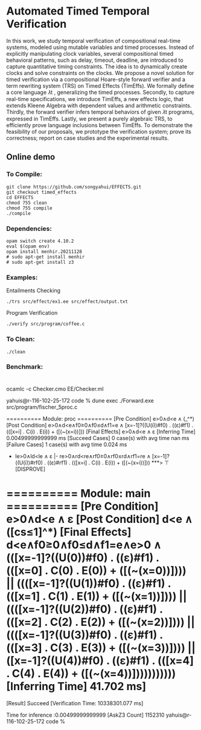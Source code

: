 # Automated Timed Temporal Verification

In this work, we study temporal verification of compositional real-time systems, modeled using mutable variables and timed processes. Instead of explicitly manipulating clock variables, several compositional timed behavioral patterns, such as delay, timeout, deadline, are introduced to capture quantitative timing constraints. The idea is to dynamically create clocks and solve constraints on the clocks.
We propose a novel solution for timed verification via a compositional Hoare-style forward verifier and a term rewriting system (TRS) on Timed Effects (TimEffs). We formally define a core language 𝜆t , generalizing the timed processes. Secondly, to capture real-time specifications, we introduce TimEffs, a new effects logic, that extends Kleene Algebra with dependent values and arithmetic constraints. Thirdly, the forward verifier infers temporal behaviors of given 𝜆t programs, expressed in TimEffs. Lastly, we present a purely algebraic TRS, to efficiently prove language inclusions between TimEffs. To demonstrate the feasibility of our proposals, we prototype the verification system; prove its correctness; report on case studies and the experimental results.



## Online demo


### To Compile:

```
git clone https://github.com/songyahui/EFFECTS.git
git checkout timed_effects
cd EFFECTS
chmod 755 clean 
chmod 755 compile 
./compile
```

### Dependencies:

```
opam switch create 4.10.2
eval $(opam env)
opam install menhir.20211128
# sudo apt-get install menhir
# sudo apt-get install z3
```

### Examples:

Entailments Checking 

```
./trs src/effect/ex1.ee src/effect/output.txt 
```

Program Verification

```
./verify src/program/coffee.c
```

### To Clean:

``` 
./clean
```

### Benchmark:


# 


ocamlc -c Checker.cmo EE/Checker.ml 



yahuis@r-116-102-25-172 code % dune exec ./Forward.exe src/program/fischer_5proc.c      
                                    
========== Module: proc ==========
[Pre  Condition] e>0∧d<e ∧ (_^*)
[Post Condition] e>0∧d<e∧f0≥0∧f0≤d∧f1=e ∧ [x=-1]?((U(i))#f0) . ((ε)#f1) . (([x=i] . C(i) . E(i)) + ([(~(x=i))]))
[Final  Effects] e>0∧d<e ∧ ε
[Inferring Time] 0.00499999999999 ms
[Succeed  Cases] 0 case(s) with avg time nan ms
[Failure  Cases] 1 case(s) with avg time 0.024 ms

* le>0∧ld<le ∧ ε |- re>0∧rd<re∧rf0≥0∧rf0≤rd∧rf1=re ∧ [x=-1]?((U(i))#rf0) . ((ε)#rf1) . (([x=i] . C(i) . E(i)) + ([(~(x=i))]))  ***> ⊤ [DISPROVE] 


========== Module: main ==========
[Pre  Condition] e>0∧d<e ∧ ε
[Post Condition] d<e ∧ ([cs≤1]^*)
[Final  Effects] d<e∧f0≥0∧f0≤d∧f1=e∧e>0 ∧ (([x=-1]?((U(0))#f0) . ((ε)#f1) . (([x=0] . C(0) . E(0)) + ([(~(x=0))]))) || ((([x=-1]?((U(1))#f0) . ((ε)#f1) . (([x=1] . C(1) . E(1)) + ([(~(x=1))]))) || ((([x=-1]?((U(2))#f0) . ((ε)#f1) . (([x=2] . C(2) . E(2)) + ([(~(x=2))]))) || ((([x=-1]?((U(3))#f0) . ((ε)#f1) . (([x=3] . C(3) . E(3)) + ([(~(x=3))]))) || ([x=-1]?((U(4))#f0) . ((ε)#f1) . (([x=4] . C(4) . E(4)) + ([(~(x=4))]))))))))))
[Inferring Time] 41.702 ms]
====================================
[Result] Succeed
[Verification Time: 10338301.077 ms]
 


Time for inference    :0.00499999999999
[AskZ3 Count] 1152310
yahuis@r-116-102-25-172 code % 